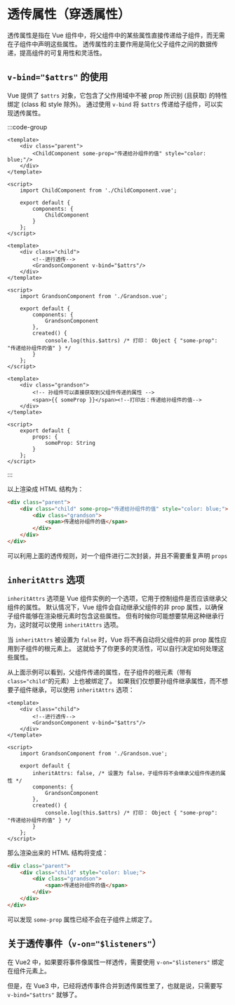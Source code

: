 # 透传属性（穿透属性）

透传属性是指在 Vue 组件中，将父组件中的某些属性直接传递给子组件，而无需在子组件中声明这些属性。
透传属性的主要作用是简化父子组件之间的数据传递，提高组件的可复用性和灵活性。

## `v-bind="$attrs"` 的使用

Vue 提供了 `$attrs` 对象，它包含了父作用域中不被 prop 所识别 (且获取) 的特性绑定 (class 和 style 除外)。
通过使用 `v-bind` 将 `$attrs` 传递给子组件，可以实现透传属性。

:::code-group
```vue [父组件 ParentComponent.vue]
<template>
    <div class="parent">
        <ChildComponent some-prop="传递给孙组件的值" style="color: blue;"/>
    </div>
</template>

<script>
    import ChildComponent from './ChildComponent.vue';

    export default {
        components: {
            ChildComponent
        }
    };
</script>
```

```vue [子组件 ChildComponent.vue]
<template>
    <div class="child">
        <!--进行透传-->
        <GrandsonComponent v-bind="$attrs"/>
    </div>
</template>

<script>
    import GrandsonComponent from './Grandson.vue';

    export default {
        components: {
            GrandsonComponent
        },
        created() {
            console.log(this.$attrs) /* 打印： Object { "some-prop": "传递给孙组件的值" } */
        }
    };
</script>
```

```vue [孙组件 GrandsonComponent.vue]
<template>
    <div class="grandson">
        <!-- 孙组件可以直接获取到父组件传递的属性 -->
        <span>{{ someProp }}</span><!--打印出：传递给孙组件的值-->
    </div>
</template>

<script>
    export default {
        props: {
            someProp: String
        }
    };
</script>
```
:::

以上渲染成 HTML 结构为：

```html
<div class="parent">
    <div class="child" some-prop="传递给孙组件的值" style="color: blue;">
        <div class="grandson">
            <span>传递给孙组件的值</span>
        </div>
    </div>
</div>
```

可以利用上面的透传规则，对一个组件进行二次封装，并且不需要重复声明 `props`

## `inheritAttrs` 选项

`inheritAttrs` 选项是 Vue 组件实例的一个选项，它用于控制组件是否应该继承父组件的属性。
默认情况下，Vue 组件会自动继承父组件的非 prop 属性，以确保子组件能够在渲染根元素时包含这些属性。
但有时候你可能想要禁用这种继承行为，这时就可以使用 `inheritAttrs` 选项。

当 `inheritAttrs` 被设置为 `false` 时，Vue 将不再自动将父组件的非 prop 属性应用到子组件的根元素上。
这就给予了你更多的灵活性，可以自行决定如何处理这些属性。

从上面示例可以看到，父组件传递的属性，在子组件的根元素（带有`class="child"`的元素）上也被绑定了。
如果我们仅想要孙组件继承属性，而不想要子组件继承，可以使用 `inheritAttrs` 选项：

```vue {12} [子组件 ChildComponent.vue]
<template>
    <div class="child">
        <!--进行透传-->
        <GrandsonComponent v-bind="$attrs"/>
    </div>
</template>

<script>
    import GrandsonComponent from './Grandson.vue';

    export default {
        inheritAttrs: false, /* 设置为 false，子组件将不会继承父组件传递的属性 */
        components: {
            GrandsonComponent
        },
        created() {
            console.log(this.$attrs) /* 打印： Object { "some-prop": "传递给孙组件的值" } */
        }
    };
</script>
```

那么渲染出来的 HTML 结构将变成：

```html {2}
<div class="parent">
    <div class="child" style="color: blue;">
        <div class="grandson">
            <span>传递给孙组件的值</span>
        </div>
    </div>
</div>
```

可以发现 `some-prop` 属性已经不会在子组件上绑定了。

## 关于透传事件（`v-on="$listeners"`）

在 Vue2 中，如果要将事件像属性一样透传，需要使用 `v-on="$listeners"` 绑定在组件元素上。

但是，在 Vue3 中，已经将透传事件合并到透传属性里了，也就是说，只需要写 `v-bind="$attrs"` 就够了。
